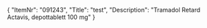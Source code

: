 {
  "ItemNr": "091243",
  "Title": "test",
  "Description": "Tramadol Retard Actavis, depottablett 100 mg"
}
